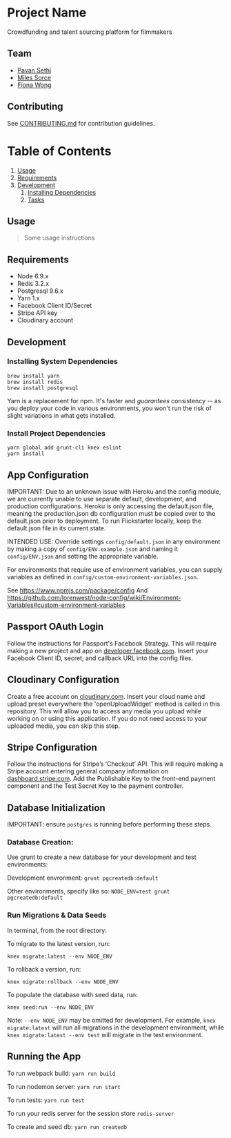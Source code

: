 # Project Name

Crowdfunding and talent sourcing platform for filmmakers

## Team

- [Pavan Sethi](https://github.com/pavansethi)
- [Miles Sorce](https://github.com/milessorce)
- [Fiona Wong](https://github.com/fiona-wong)

## Contributing

See [CONTRIBUTING.md](CONTRIBUTING.md) for contribution guidelines.

# Table of Contents

1. [Usage](#Usage)
1. [Requirements](#requirements)
1. [Development](#development)
    1. [Installing Dependencies](#installing-dependencies)
    1. [Tasks](#tasks)

## Usage

> Some usage instructions

## Requirements

- Node 6.9.x
- Redis 3.2.x
- Postgresql 9.6.x
- Yarn 1.x
- Facebook Client ID/Secret
- Stripe API key
- Cloudinary account

## Development

### Installing System Dependencies

```
brew install yarn
brew install redis
brew install postgresql
```

Yarn is a replacement for npm. It's faster and *guarantees* consistency -- as you deploy your code in various environments, you won't run the risk of slight variations in what gets installed.

### Install Project Dependencies

```
yarn global add grunt-cli knex eslint
yarn install
```

## App Configuration
IMPORTANT: Due to an unknown issue with Heroku and the config module, we are currently unable to use separate default, development, and production configurations. Heroku is only accessing the default.json file, meaning the production.json db configuration must be copied over to the default.json prior to deployment. To run Flickstarter locally, keep the default.json file in its current state.

INTENDED USE: Override settings `config/default.json` in any environment by making a copy of `config/ENV.example.json` and naming it `config/ENV.json` and setting the appropriate variable.

For environments that require use of environment variables, you can supply variables as defined in `config/custom-environment-variables.json`.

See https://www.npmjs.com/package/config
And https://github.com/lorenwest/node-config/wiki/Environment-Variables#custom-environment-variables

## Passport OAuth Login

Follow the instructions for Passport's Facebook Strategy. This will require making a new project and app on [developer.facebook.com](developer.facebook.com). Insert your Facebook Client ID, secret, and callback URL into the config files.

## Cloudinary Configuration

Create a free account on [cloudinary.com](cloudinary.com). Insert your cloud name and upload preset everywhere the 'openUploadWidget' method is called in this repository. This will allow you to access any media you upload while working on or using this application. If you do not need access to your uploaded media, you can skip this step.

## Stripe Configuration

Follow the instructions for Stripe’s ‘Checkout’ API.  This will require making a Stripe account entering general company information on [dashboard.stripe.com](dashboard.stripe.com).  Add the Publishable Key to the front-end payment component and the Test Secret Key to the payment controller.

## Database Initialization

IMPORTANT: ensure `postgres` is running before performing these steps.

### Database Creation:

Use grunt to create a new database for your development and test environments:

Development envronment: `grunt pgcreatedb:default`

Other environments, specify like so: `NODE_ENV=test grunt pgcreatedb:default`

### Run Migrations & Data Seeds

In terminal, from the root directory:

To migrate to the latest version, run:

`knex migrate:latest --env NODE_ENV`

To rollback a version, run:

`knex migrate:rollback --env NODE_ENV`

To populate the database with seed data, run:

`knex seed:run --env NODE_ENV`

Note: `--env NODE_ENV` may be omitted for development. For example, `knex migrate:latest` will run all migrations in the development environment, while `knex migrate:latest --env test` will migrate in the test environment.

## Running the App

To run webpack build: `yarn run build`

To run nodemon server: `yarn run start`

To run tests: `yarn run test`

To run your redis server for the session store `redis-server`

To create and seed db: `yarn run createdb`
